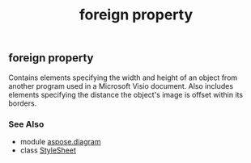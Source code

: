﻿---
title: foreign property
second_title: Aspose.Diagram for Python via .NET API References
description: 
type: docs
weight: 100
url: /python-net/aspose.diagram/stylesheet/foreign/
is_root: false
---

## foreign property


Contains elements specifying the width and height of an object from another program used in a Microsoft Visio document. Also includes elements specifying the distance the object's image is offset within its borders.

### See Also
* module [aspose.diagram](../../)
* class [StyleSheet](/diagram/python-net/aspose.diagram/stylesheet)
